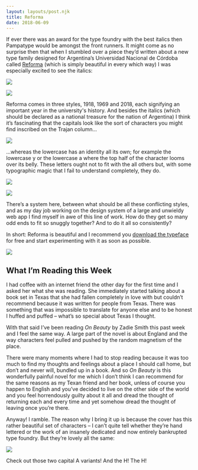 ```yaml
---
layout: layouts/post.njk
title: Reforma
date: 2018-06-09
---
```


If ever there was an award for the type foundry with the best italics then Pampatype would be amongst the front runners. It might come as no surprise then that when I stumbled over a piece they’d written about a new type family designed for Argentina’s Universidad Nacional de Córdoba called [Reforma](https://pampatype.com/blog/reforma) (which is simply beautiful in every which way) I was especially excited to see the italics:

![](https://buttondown.s3.us-west-2.amazonaws.com/images/7942a6b2-4371-4835-9e2e-4f67be20e62a.png)

![](https://buttondown.s3.us-west-2.amazonaws.com/images/c2cc2e55-c42a-42a7-a1cc-49d6272fad31.png)

Reforma comes in three styles, 1918, 1969 and 2018, each signifying an important year in the university's history. And besides the italics (which should be declared as a national treasure for the nation of Argentina) I think it’s fascinating that the capitals look like the sort of characters you might find inscribed on the Trajan column...

![](https://buttondown.s3.us-west-2.amazonaws.com/images/fdeac51e-90ef-430e-b127-3eea22825ae3.png)

...whereas the lowercase has an identity all its own; for example the lowercase y or the lowercase a where the top half of the character looms over its belly. These letters ought not to fit with the all others but, with some typographic magic that I fail to understand completely, they do.

![](https://buttondown.s3.us-west-2.amazonaws.com/images/1dda5bd5-ecb7-4f11-80f3-20dd85c3a22f.png)

![](https://buttondown.s3.us-west-2.amazonaws.com/images/d1cd9d6f-46a3-4399-977f-6aa06140a9c8.png)

There’s a system here, between what should be all these conflicting styles, and as my day job working on the design system of a large and unwieldy web app I find myself in awe of this line of work. How do they get so many odd ends to fit so snuggly together? And to do it all so consistently?

In short: Reforma is beautiful and I recommend you [download the typeface](https://pampatype.com/reforma) for free and start experimenting with it as soon as possible.

![](https://buttondown.s3.us-west-2.amazonaws.com/images/44060c8c-ac57-4056-a2a6-f3dd65e1994d.png)

## What I’m Reading this Week

I had coffee with an internet friend the other day for the first time and I asked her what she was reading. She immediately started talking about a book set in Texas that she had fallen completely in love with but couldn’t recommend because it was written for people from Texas. There was something that was impossible to translate for anyone else and to be honest I huffed and puffed – what’s so special about Texas I thought.

With that said I’ve been reading _On Beauty_ by Zadie Smith this past week and I feel the same way. A large part of the novel is about England and the way characters feel pulled and pushed by the random magnetism of the place.

There were many moments where I had to stop reading because it was too much to find my thoughts and feelings about a place I should call home, but don’t and never will, bundled up in a book. And so _On Beauty_ is this wonderfully painful novel for me which I don’t think I can recommend for the same reasons as my Texan friend and her book, unless of course you happen to English and you’ve decided to live on the other side of the world and you feel horrendously guilty about it all and dread the thought of returning each and every time and yet somehow dread the thought of leaving once you’re there.

Anyway! I ramble. The reason why I bring it up is because the cover has this rather beautiful set of characters – I can’t quite tell whether they’re hand lettered or the work of an insanely dedicated and now entirely bankrupted type foundry. But they’re lovely all the same:

![](https://buttondown.s3.us-west-2.amazonaws.com/images/c31e3258-1e17-4735-bd6c-3e8d1b0e276c.jpg)

Check out those two capital A variants! And the H! The H!
